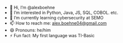 - 👋 Hi, I’m @alexboehne
- 👀 I’m interested in Python, Java, JS, SQL, COBOL. etc.
- 🌱 I’m currently learning cybersecurity at SEMO
- 📫 How to reach me: alex.boehne04@gmail.com
- 😄 Pronouns: he/him
- ⚡ Fun fact: My first language was TI-Basic

<!---
alexboehne/alexboehne is a ✨ special ✨ repository because its `README.md` (this file) appears on your GitHub profile.
You can click the Preview link to take a look at your changes.
--->

